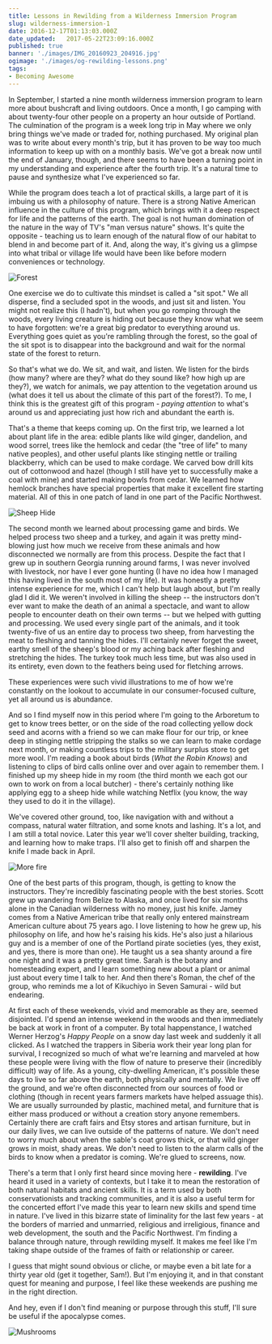 ```yaml
---
title: Lessons in Rewilding from a Wilderness Immersion Program
slug: wilderness-immersion-1
date: 2016-12-17T01:13:03.000Z
date_updated:   2017-05-22T23:09:16.000Z
published: true
banner: './images/IMG_20160923_204916.jpg'
ogimage: './images/og-rewilding-lessons.png'
tags: 
- Becoming Awesome
---
```


In September, I started a nine month wilderness immersion program to learn more about bushcraft and living outdoors. Once a month, I go camping with about twenty-four other people on a property an hour outside of Portland. The culmination of the program is a week long trip in May where we only bring things we've made or traded for, nothing purchased. My original plan was to write about every month's trip, but it has proven to be way too much information to keep up with on a monthly basis. We've got a break now until the end of January, though, and there seems to have been a turning point in my understanding and experience after the fourth trip. It's a natural time to pause and synthesize what I've experienced so far.

While the program does teach a lot of practical skills, a large part of it is imbuing us with a philosophy of nature. There is a strong Native American influence in the culture of this program, which brings with it a deep respect for life and the patterns of the earth. The goal is not human domination of the nature in the way of TV's "man versus nature" shows. It's quite the opposite - teaching us to learn enough of the natural flow of our habitat to blend in and become part of it. And, along the way, it's giving us a glimpse into what tribal or village life would have been like before modern conveniences or technology.

![Forest](images/IMG_20161023_101552.jpg)

One exercise we do to cultivate this mindset is called a "sit spot." We all disperse, find a secluded spot in the woods, and just sit and listen. You might not realize this (I hadn't), but when you go romping through the woods, every living creature is hiding out because they know what we seem to have forgotten: we're a great big predator to everything around us. Everything goes quiet as you're rambling through the forest, so the goal of the sit spot is to disappear into the background and wait for the normal state of the forest to return. 

So that's what we do. We sit, and wait, and listen. We listen for the birds (how many? where are they? what do they sound like? how high up are they?), we watch for animals, we pay attention to the vegetation around us (what does it tell us about the climate of this part of the forest?). To me, I think this is the greatest gift of this program - *paying attention* to what's around us and appreciating just how rich and abundant the earth is. 

That's a theme that keeps coming up. On the first trip, we learned a lot about plant life in the area: edible plants like wild ginger, dandelion, and wood sorrel, trees like the hemlock and cedar (the "tree of life" to many native peoples), and other useful plants like stinging nettle or trailing blackberry, which can be used to make cordage. We carved bow drill kits out of cottonwood and hazel (though I still have yet to successfully make a coal with mine) and started making bowls from cedar. We learned how hemlock branches have special properties that make it excellent fire starting material. All of this in one patch of land in one part of the Pacific Northwest.

![Sheep Hide](images/IMG_20161022_162222.jpg)

The second month we learned about processing game and birds. We helped process two sheep and a turkey, and again it was pretty mind-blowing just how much we receive from these animals and how disconnected we normally are from this process. Despite the fact that I grew up in southern Georgia running around farms, I was never involved with livestock, nor have I ever gone hunting (I have no idea how I managed this having lived in the south most of my life). It was honestly a pretty intense experience for me, which I can't help but laugh about, but I'm really glad I did it. We weren't involved in killing the sheep -- the instructors don't ever want to make the death of an animal a spectacle, and want to allow people to encounter death on their own terms -- but we helped with gutting and processing. We used every single part of the animals, and it took twenty-five of us an entire day to process two sheep, from harvesting the meat to fleshing and tanning the hides. I'll certainly never forget the sweet, earthy smell of the sheep's blood or my aching back after fleshing and stretching the hides. The turkey took much less time, but was also used in its entirety, even down to the feathers being used for fletching arrows.

These experiences were such vivid illustrations to me of how we're constantly on the lookout to accumulate in our consumer-focused culture, yet all around us is abundance.

And so I find myself now in this period where I'm going to the Arboretum to get to know trees better, or on the side of the road collecting yellow dock seed and acorns with a friend so we can make flour for our trip, or knee deep in stinging nettle stripping the stalks so we can learn to make cordage next month, or making countless trips to the military surplus store to get more wool. I'm reading a book about birds (*What the Robin Knows*) and listening to clips of bird calls online over and over again to remember them. I finished up my sheep hide in my room (the third month we each got our own to work on from a local butcher) - there's certainly nothing like applying egg to a sheep hide while watching Netflix (you know, the way they used to do it in the village). 

We've covered other ground, too, like navigation with and without a compass, natural water filtration, and some knots and lashing. It's a lot, and I am still a total novice. Later this year we'll cover shelter building, tracking, and learning how to make traps. I'll also get to finish off and sharpen the knife I made back in April.

![More fire](images/IMG_20161204_095012.jpg)

One of the best parts of this program, though, is getting to know the instructors. They're incredibly fascinating people with the best stories. Scott grew up wandering from Belize to Alaska, and once lived for six months alone in the Canadian wilderness with no money, just his knife. Jamey comes from a Native American tribe that really only entered mainstream American culture about 75 years ago. I love listening to how he grew up, his philosophy on life, and how he's raising his kids. He's also just a hilarious guy and is a member of one of the Portland pirate societies (yes, they exist, and yes, there is more than one). He taught us a sea shanty around a fire one night and it was a pretty great time. Sarah is the botany and homesteading expert, and I learn something new about a plant or animal just about every time I talk to her. And then there's Roman, the chef of the group, who reminds me a lot of Kikuchiyo in Seven Samurai - wild but endearing.

At first each of these weekends, vivid and memorable as they are, seemed disjointed. I'd spend an intense weekend in the woods and then immediately be back at work in front of a computer. By total happenstance, I watched Werner Herzog's *Happy People* on a snow day last week and suddenly it all clicked. As I watched the trappers in Siberia work their year long plan for survival, I recognized so much of what we're learning and marveled at how these people were living with the flow of nature to preserve their (incredibly difficult) way of life. As a young, city-dwelling American, it's possible these days to live so far above the earth, both physically and mentally. We live off the ground, and we're often disconnected from our sources of food or clothing (though in recent years farmers markets have helped assuage this). We are usually surrounded by plastic, machined metal, and furniture that is either mass produced or without a creation story anyone remembers. Certainly there are craft fairs and Etsy stores and artisan furniture, but in our daily lives, we can live outside of the patterns of nature. We don't need to worry much about when the sable's coat grows thick, or that wild ginger grows in moist, shady areas. We don't need to listen to the alarm calls of the birds to know when a predator is coming. We're glued to screens, now.

There's a term that I only first heard since moving here - **rewilding**. I've heard it used in a variety of contexts, but I take it to mean the restoration of both natural habitats and ancient skills. It is a term used by both conservationists and tracking communities, and it is also a useful term for the concerted effort I've made this year to learn new skills and spend time in nature. I've lived in this bizarre state of liminality for the last few years - at the borders of married and unmarried, religious and irreligious, finance and web development, the south and the Pacific Northwest. I'm finding a balance through nature, through rewilding myself. It makes me feel like I'm taking shape outside of the frames of faith or relationship or career.

I guess that might sound obvious or cliche, or maybe even a bit late for a thirty year old (get it together, Sam!). But I'm enjoying it, and in that constant quest for meaning and purpose, I feel like these weekends are pushing me in the right direction.

And hey, even if I don't find meaning or purpose through this stuff, I'll sure be useful if the apocalypse comes.

![Mushrooms](images/IMG_20161203_120012.jpg)
